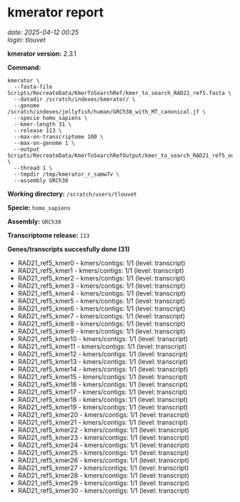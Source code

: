 # kmerator report
*date: 2025-04-12 00:25*  
*login: tlouvet*

**kmerator version:** 2.3.1

**Command:**

```
kmerator \
  --fasta-file Scripts/RecreateData/KmerToSearchRef/kmer_to_search_RAD21_ref5.fasta \
  --datadir /scratch/indexes/kmerator/ \
  --genome /scratch/indexes/jellyfish/human/GRCh38_with_MT_canonical.jf \
  --specie homo_sapiens \
  --kmer-length 31 \
  --release 113 \
  --max-on-transcriptome 100 \
  --max-on-genome 1 \
  --output Scripts/RecreateData/KmerToSearchRefOutput/kmer_to_search_RAD21_ref5_output \
  --thread 1 \
  --tmpdir /tmp/kmerator_r_samw7v \
  --assembly GRCh38
```

**Working directory:** `/scratch/users/tlouvet`

**Specie:** `homo_sapiens`

**Assembly:** `GRCh38`

**Transcriptome release:** `113`

**Genes/transcripts succesfully done (31)**

- RAD21_ref5_kmer0 - kmers/contigs: 1/1 (level: transcript)
- RAD21_ref5_kmer1 - kmers/contigs: 1/1 (level: transcript)
- RAD21_ref5_kmer2 - kmers/contigs: 1/1 (level: transcript)
- RAD21_ref5_kmer3 - kmers/contigs: 1/1 (level: transcript)
- RAD21_ref5_kmer4 - kmers/contigs: 1/1 (level: transcript)
- RAD21_ref5_kmer5 - kmers/contigs: 1/1 (level: transcript)
- RAD21_ref5_kmer6 - kmers/contigs: 1/1 (level: transcript)
- RAD21_ref5_kmer7 - kmers/contigs: 1/1 (level: transcript)
- RAD21_ref5_kmer8 - kmers/contigs: 1/1 (level: transcript)
- RAD21_ref5_kmer9 - kmers/contigs: 1/1 (level: transcript)
- RAD21_ref5_kmer10 - kmers/contigs: 1/1 (level: transcript)
- RAD21_ref5_kmer11 - kmers/contigs: 1/1 (level: transcript)
- RAD21_ref5_kmer12 - kmers/contigs: 1/1 (level: transcript)
- RAD21_ref5_kmer13 - kmers/contigs: 1/1 (level: transcript)
- RAD21_ref5_kmer14 - kmers/contigs: 1/1 (level: transcript)
- RAD21_ref5_kmer15 - kmers/contigs: 1/1 (level: transcript)
- RAD21_ref5_kmer16 - kmers/contigs: 1/1 (level: transcript)
- RAD21_ref5_kmer17 - kmers/contigs: 1/1 (level: transcript)
- RAD21_ref5_kmer18 - kmers/contigs: 1/1 (level: transcript)
- RAD21_ref5_kmer19 - kmers/contigs: 1/1 (level: transcript)
- RAD21_ref5_kmer20 - kmers/contigs: 1/1 (level: transcript)
- RAD21_ref5_kmer21 - kmers/contigs: 1/1 (level: transcript)
- RAD21_ref5_kmer22 - kmers/contigs: 1/1 (level: transcript)
- RAD21_ref5_kmer23 - kmers/contigs: 1/1 (level: transcript)
- RAD21_ref5_kmer24 - kmers/contigs: 1/1 (level: transcript)
- RAD21_ref5_kmer25 - kmers/contigs: 1/1 (level: transcript)
- RAD21_ref5_kmer26 - kmers/contigs: 1/1 (level: transcript)
- RAD21_ref5_kmer27 - kmers/contigs: 1/1 (level: transcript)
- RAD21_ref5_kmer28 - kmers/contigs: 1/1 (level: transcript)
- RAD21_ref5_kmer29 - kmers/contigs: 1/1 (level: transcript)
- RAD21_ref5_kmer30 - kmers/contigs: 1/1 (level: transcript)
